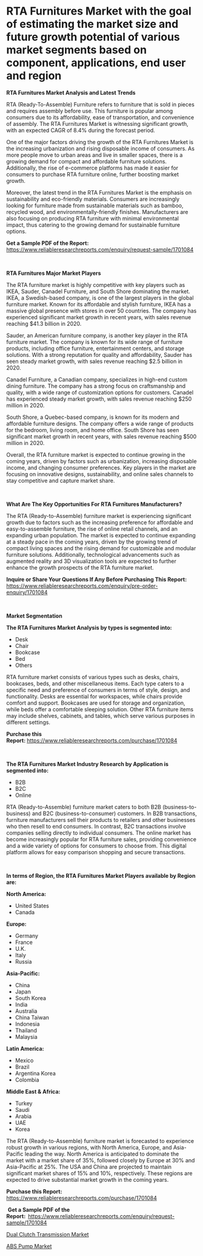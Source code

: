 <p><h1>RTA Furnitures Market with the goal of estimating the market size and future growth potential of various market segments based on component, applications, end user and region</h1></p><p><strong>RTA Furnitures Market Analysis and Latest Trends</strong></p>
<p><p>RTA (Ready-To-Assemble) Furniture refers to furniture that is sold in pieces and requires assembly before use. This furniture is popular among consumers due to its affordability, ease of transportation, and convenience of assembly. The RTA Furnitures Market is witnessing significant growth, with an expected CAGR of 8.4% during the forecast period.</p><p>One of the major factors driving the growth of the RTA Furnitures Market is the increasing urbanization and rising disposable income of consumers. As more people move to urban areas and live in smaller spaces, there is a growing demand for compact and affordable furniture solutions. Additionally, the rise of e-commerce platforms has made it easier for consumers to purchase RTA furniture online, further boosting market growth.</p><p>Moreover, the latest trend in the RTA Furnitures Market is the emphasis on sustainability and eco-friendly materials. Consumers are increasingly looking for furniture made from sustainable materials such as bamboo, recycled wood, and environmentally-friendly finishes. Manufacturers are also focusing on producing RTA furniture with minimal environmental impact, thus catering to the growing demand for sustainable furniture options.</p></p>
<p><strong>Get a Sample PDF of the Report:&nbsp;</strong> <a href="https://www.reliableresearchreports.com/enquiry/request-sample/1701084">https://www.reliableresearchreports.com/enquiry/request-sample/1701084</a></p>
<p>&nbsp;</p>
<p><strong>RTA Furnitures Major Market Players</strong></p>
<p><p>The RTA furniture market is highly competitive with key players such as IKEA, Sauder, Canadel Furniture, and South Shore dominating the market. IKEA, a Swedish-based company, is one of the largest players in the global furniture market. Known for its affordable and stylish furniture, IKEA has a massive global presence with stores in over 50 countries. The company has experienced significant market growth in recent years, with sales revenue reaching $41.3 billion in 2020.</p><p>Sauder, an American furniture company, is another key player in the RTA furniture market. The company is known for its wide range of furniture products, including office furniture, entertainment centers, and storage solutions. With a strong reputation for quality and affordability, Sauder has seen steady market growth, with sales revenue reaching $2.5 billion in 2020.</p><p>Canadel Furniture, a Canadian company, specializes in high-end custom dining furniture. The company has a strong focus on craftsmanship and quality, with a wide range of customization options for customers. Canadel has experienced steady market growth, with sales revenue reaching $250 million in 2020.</p><p>South Shore, a Quebec-based company, is known for its modern and affordable furniture designs. The company offers a wide range of products for the bedroom, living room, and home office. South Shore has seen significant market growth in recent years, with sales revenue reaching $500 million in 2020.</p><p>Overall, the RTA furniture market is expected to continue growing in the coming years, driven by factors such as urbanization, increasing disposable income, and changing consumer preferences. Key players in the market are focusing on innovative designs, sustainability, and online sales channels to stay competitive and capture market share.</p></p>
<p>&nbsp;</p>
<p><strong>What Are The Key Opportunities For RTA Furnitures Manufacturers?</strong></p>
<p><p>The RTA (Ready-to-Assemble) furniture market is experiencing significant growth due to factors such as the increasing preference for affordable and easy-to-assemble furniture, the rise of online retail channels, and an expanding urban population. The market is expected to continue expanding at a steady pace in the coming years, driven by the growing trend of compact living spaces and the rising demand for customizable and modular furniture solutions. Additionally, technological advancements such as augmented reality and 3D visualization tools are expected to further enhance the growth prospects of the RTA furniture market.</p></p>
<p><strong>Inquire or Share Your Questions If Any Before Purchasing This Report:</strong> <a href="https://www.reliableresearchreports.com/enquiry/pre-order-enquiry/1701084">https://www.reliableresearchreports.com/enquiry/pre-order-enquiry/1701084</a></p>
<p>&nbsp;</p>
<p><strong>Market Segmentation</strong></p>
<p><strong>The RTA Furnitures Market Analysis by types is segmented into:</strong></p>
<p><ul><li>Desk</li><li>Chair</li><li>Bookcase</li><li>Bed</li><li>Others</li></ul></p>
<p><p>RTA furniture market consists of various types such as desks, chairs, bookcases, beds, and other miscellaneous items. Each type caters to a specific need and preference of consumers in terms of style, design, and functionality. Desks are essential for workspaces, while chairs provide comfort and support. Bookcases are used for storage and organization, while beds offer a comfortable sleeping solution. Other RTA furniture items may include shelves, cabinets, and tables, which serve various purposes in different settings.</p></p>
<p><strong>Purchase this Report:&nbsp;</strong><a href="https://www.reliableresearchreports.com/purchase/1701084">https://www.reliableresearchreports.com/purchase/1701084</a></p>
<p>&nbsp;</p>
<p><strong>The RTA Furnitures Market Industry Research by Application is segmented into:</strong></p>
<p><ul><li>B2B</li><li>B2C</li><li>Online</li></ul></p>
<p><p>RTA (Ready-to-Assemble) furniture market caters to both B2B (business-to-business) and B2C (business-to-consumer) customers. In B2B transactions, furniture manufacturers sell their products to retailers and other businesses who then resell to end consumers. In contrast, B2C transactions involve companies selling directly to individual consumers. The online market has become increasingly popular for RTA furniture sales, providing convenience and a wide variety of options for consumers to choose from. This digital platform allows for easy comparison shopping and secure transactions.</p></p>
<p>&nbsp;</p>
<p><strong>In terms of Region, the RTA Furnitures Market Players available by Region are:</strong></p>
<p>
    <p> <strong> North America: </strong>
        <ul>
            <li>United States</li>
            <li>Canada</li>
        </ul>
        </p> 
    <p> <strong> Europe: </strong>
        <ul>
            <li>Germany</li>
            <li>France</li>
            <li>U.K.</li>
            <li>Italy</li>
            <li>Russia</li>
        </ul>
        </p> 
    <p> <strong> Asia-Pacific: </strong>
        <ul>
            <li>China</li>
            <li>Japan</li>
            <li>South Korea</li>
            <li>India</li>
            <li>Australia</li>
            <li>China Taiwan</li>
            <li>Indonesia</li>
            <li>Thailand</li>
            <li>Malaysia</li>
        </ul>
        </p> 
    <p> <strong> Latin America: </strong>
        <ul>
            <li>Mexico</li>
            <li>Brazil</li>
            <li>Argentina Korea</li>
            <li>Colombia</li>
        </ul>
        </p> 
    <p> <strong> Middle East & Africa: </strong>
        <ul>
            <li>Turkey</li>
            <li>Saudi</li>
            <li>Arabia</li>
            <li>UAE</li>
            <li>Korea</li>
        </ul>
    </p>
    </p>
<p><p>The RTA (Ready-to-Assemble) furniture market is forecasted to experience robust growth in various regions, with North America, Europe, and Asia-Pacific leading the way. North America is anticipated to dominate the market with a market share of 35%, followed closely by Europe at 30% and Asia-Pacific at 25%. The USA and China are projected to maintain significant market shares of 15% and 10%, respectively. These regions are expected to drive substantial market growth in the coming years.</p></p>
<p><strong>Purchase this Report: </strong><a href="https://www.reliableresearchreports.com/purchase/1701084">https://www.reliableresearchreports.com/purchase/1701084</a></p>
<p>&nbsp;<strong>Get a Sample PDF of the Report:&nbsp;&nbsp;</strong><a href="https://www.reliableresearchreports.com/enquiry/request-sample/1701084">https://www.reliableresearchreports.com/enquiry/request-sample/1701084</a></p>
<p><strong></strong></p>
<p><p><a href="https://flame-sidecar-702.notion.site/Dual-Clutch-Transmission-Market-Size-Evaluating-its-Market-Trends-Growth-and-Projections-2024-2-f9243a4b139548eeade4f21c14e0495a">Dual Clutch Transmission Market</a></p><p><a href="https://pretty-mail-caf.notion.site/ABS-Pump-Market-Size-Reflecting-a-Forecast-Till-2031-Market-By-Type-By-Application-and-By-Geograph-ed05f7b020fd488ab3e6ca86f87e785b">ABS Pump Market</a></p></p>